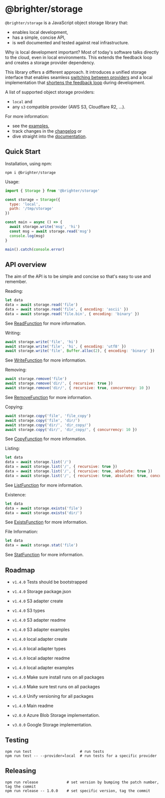 # @brighter/storage

`@brighter/storage` is a JavaScript object storage library that:

- enables local development,
- has a simple, concise API,
- is well documented and tested against real infrastructure.

Why is local development important? Most of today's software talks directly to the cloud, even in local environments. This extends the feedback loop and creates a storage provider dependency.

This library offers a different approach. It introduces a unified storage interface that enables seamless [switching between providers](https://www.cloudflare.com/learning/cloud/what-is-vendor-lock-in/) and a local implementation that [shortens the feedback loop](https://twitter.com/kentbeck/status/531964254946328576) during development.

A list of supported object storage providers:

- `local` and
- any `s3` compatible provider (AWS S3, Cloudflare R2, ...).

For more information:

- see the [examples](examples/README.md),
- track changes in the [changelog](changelog.md) or
- dive straight into the [documentation](docs/README.md).

## Quick Start

Installation, using npm:

```
npm i @brighter/storage
```

Usage:

```js
import { Storage } from '@brighter/storage'

const storage = Storage({
  type: 'local',
  path: '/tmp/storage'
})

const main = async () => {
  await storage.write('msg', 'hi')
  const msg = await storage.read('msg')
  console.log(msg)
}

main().catch(console.error)
```

## API overview

The aim of the API is to be simple and concise so that's easy to use and remember.

Reading:

```js
let data
data = await storage.read('file')
data = await storage.read('file', { encoding: 'ascii' })
data = await storage.read('file.bin', { encoding: 'binary' })
```

See [ReadFunction](docs/ReadFunction.md) for more information.

Writing:

```js
await storage.write('file', 'hi')
await storage.write('file', 'hi', { encoding: 'utf8' })
await storage.write('file', Buffer.alloc(2), { encoding: 'binary' })
```

See [WriteFunction](docs/WriteFunction.md) for more information.

Removing:

```js
await storage.remove('file')
await storage.remove('dir/', { recursive: true })
await storage.remove('dir/', { recursive: true, concurrency: 10 })
```

See [RemoveFunction](docs/RemoveFunction.md) for more information.

Copying:

```js
await storage.copy('file', 'file_copy')
await storage.copy('file', 'dir/')
await storage.copy('dir/', 'dir_copy/')
await storage.copy('dir/', 'dir_copy/', { concurrency: 10 })
```

See [CopyFunction](docs/CopyFunction.md) for more information.

Listing:

```js
let data
data = await storage.list('/')
data = await storage.list('/', { recursive: true })
data = await storage.list('/', { recursive: true, absolute: true })
data = await storage.list('/', { recursive: true, absolute: true, concurrency: 10 })
```

See [ListFunction](docs/ListFunction.md) for more information.

Existence:

```js
let data
data = await storage.exists('file')
data = await storage.exists('dir/')
```

See [ExistsFunction](docs/ExistsFunction.md) for more information.

File Information:

```js
let data
data = await storage.stat('file')
```

See [StatFunction](docs/StatFunction.md) for more information.

## Roadmap

- `v1.4.0` Tests should be bootstrapped 
- `v1.4.0` Storage package.json
- `v1.4.0` S3 adapter create
- `v1.4.0` S3 types
- `v1.4.0` S3 adapter readme
- `v1.4.0` S3 adapter examples
- `v1.4.0` local adapter create
- `v1.4.0` local adapter types
- `v1.4.0` local adapter readme
- `v1.4.0` local adapter examples
- `v1.4.0` Make sure install runs on all packages
- `v1.4.0` Make sure test runs on all packages
- `v1.4.0` Unify versioning for all packages
- `v1.4.0` Main readme

- `v2.0.0` Azure Blob Storage implementation.
- `v3.0.0` Google Storage implementation.

## Testing

```
npm run test                      # run tests
npm run test -- --provider=local  # run tests for a specific provider
```

## Releasing

```
npm run release             # set version by bumping the patch number, tag the commit
npm run release -- 1.0.0    # set specific version, tag the commit
```
